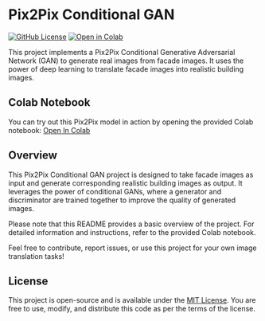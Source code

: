 # Pix2Pix Conditional GAN

[![GitHub License](https://img.shields.io/badge/License-MIT-green.svg)](https://github.com/jasmeetsingh-028/Pix2Pix-Conditional-GAN/blob/main/LICENSE)
[![Open in Colab](https://img.shields.io/badge/Open%20in%20Colab-blue?logo=google-colab)](https://colab.research.google.com/drive/1MWXmdgEIcJL7t-0MM26nhWDRDea4nlzi)



This project implements a Pix2Pix Conditional Generative Adversarial Network (GAN) to generate real images from facade images. It uses the power of deep learning to translate facade images into realistic building images.

## Colab Notebook
You can try out this Pix2Pix model in action by opening the provided Colab notebook:
[Open In Colab](https://colab.research.google.com/drive/1MWXmdgEIcJL7t-0MM26nhWDRDea4nlzi)

## Overview
This Pix2Pix Conditional GAN project is designed to take facade images as input and generate corresponding realistic building images as output. It leverages the power of conditional GANs, where a generator and discriminator are trained together to improve the quality of generated images.

Please note that this README provides a basic overview of the project. For detailed information and instructions, refer to the provided Colab notebook.

Feel free to contribute, report issues, or use this project for your own image translation tasks!

## License
This project is open-source and is available under the [MIT License](https://github.com/jasmeetsingh-028/Pix2Pix-Conditional-GAN/blob/main/LICENSE). You are free to use, modify, and distribute this code as per the terms of the license.
